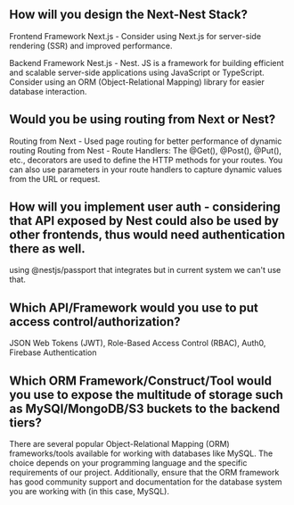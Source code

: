 ## How will you design the Next-Nest Stack?

Frontend Framework Next.js - Consider using Next.js for server-side rendering (SSR) and improved performance.

Backend Framework Nest.js - Nest. JS is a framework for building efficient and scalable server-side applications using JavaScript or TypeScript.
Consider using an ORM (Object-Relational Mapping) library for easier database interaction.


## Would you be using routing from Next or Nest?

Routing from Next - Used page routing for better performance of dynamic routing
Routing from Nest - Route Handlers: The @Get(), @Post(), @Put(), etc., decorators are used to define the HTTP methods for your routes. You can also use parameters in your route handlers to capture dynamic values from the URL or request.


## How will you implement user auth - considering that API exposed by Nest could also be used by other frontends, thus would need authentication there as well.

using @nestjs/passport that integrates but in current system we can't use that.


## Which API/Framework would you use to put access control/authorization?

JSON Web Tokens (JWT),
Role-Based Access Control (RBAC),
Auth0,
Firebase Authentication


## Which ORM Framework/Construct/Tool would you use to expose the multitude of storage such as MySQl/MongoDB/S3 buckets to the backend tiers?

There are several popular Object-Relational Mapping (ORM) frameworks/tools available for working with databases like MySQL. The choice depends on your programming language and the specific requirements of our project. 
Additionally, ensure that the ORM framework has good community support and documentation for the database system you are working with (in this case, MySQL).
